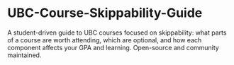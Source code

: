 # UBC-Course-Skippability-Guide
A student-driven guide to UBC courses focused on skippability: what parts of a course are worth attending, which are optional, and how each component affects your GPA and learning. Open-source and community maintained.
